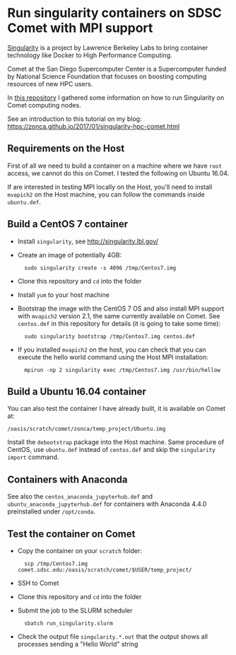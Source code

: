 Run singularity containers on SDSC Comet with MPI support
=========================================================

[Singularity](http://singularity.lbl.gov/) is a project by Lawrence Berkeley Labs to bring container technology like Docker to High Performance Computing.

Comet at the San Diego Supercomputer Center is a Supercomputer funded by National Science Foundation that focuses on boosting computing resources of new HPC users.

In [this repository](https://github.com/zonca/singularity-comet) I gathered some information on how to run Singularity on Comet computing nodes.

See an introduction to this tutorial on my blog: <https://zonca.github.io/2017/01/singularity-hpc-comet.html>

## Requirements on the Host

First of all we need to build a container on a machine where we have `root` access, we cannot do this on Comet.
I tested the following on Ubuntu 16.04.

If are interested in testing MPI locally on the Host, you'll need to install `mvapich2` on the Host machine, you can follow the commands inside `ubuntu.def`.

## Build a CentOS 7 container

   
* Install `singularity`, see <http://singularity.lbl.gov/>
* Create an image of potentially 4GB:

        sudo singularity create -s 4096 /tmp/Centos7.img

* Clone this repository and `cd` into the folder
* Install `yum` to your host machine

* Bootstrap the image with the CentOS 7 OS and also install MPI support with `mvapich2` version 2.1, the same currently available on Comet. See `centos.def` in this repository for details (it is going to take some time):

        sudo singularity bootstrap /tmp/Centos7.img centos.def

* If you installed `mvapich2` on the host, you can check that you can execute the hello world command using the Host MPI installation:

        mpirun -np 2 singularity exec /tmp/Centos7.img /usr/bin/hellow

## Build a Ubuntu 16.04 container

You can also test the container I have already built, it is available on Comet at:

    /oasis/scratch/comet/zonca/temp_project/Ubuntu.img

Install the `debootstrap` package into the Host machine.
Same procedure of CentOS, use `ubuntu.def` instead of `centos.def` and skip the `singularity import` command.

## Containers with Anaconda

See also the `centos_anaconda_jupyterhub.def` and `ubuntu_anaconda_jupyterhub.def` for containers with Anaconda 4.4.0 preinstalled under `/opt/conda`.

## Test the container on Comet

* Copy the container on your `scratch` folder:

        scp /tmp/Centos7.img comet.sdsc.edu:/oasis/scratch/comet/$USER/temp_project/

* SSH to Comet
* Clone this repository and `cd` into the folder
* Submit the job to the SLURM scheduler

        sbatch run_singularity.slurm

* Check the output file `singularity.*.out` that the output shows all processes sending a "Hello World" string
